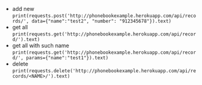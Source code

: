  - add new
`print(requests.post('http://phonebookexample.herokuapp.com/api/records/', data={"name":"test2", "number": "912345678"}).text)`
 - get all
`print(requests.get('http://phonebookexample.herokuapp.com/api/record/').text)`
 - get all with such name
`print(requests.get('http://phonebookexample.herokuapp.com/api/record/', params={"name":"test1"}).text)`
 - delete <NAME>
`print(requests.delete('http://phonebookexample.herokuapp.com/api/records/<NAME>/').text)`
